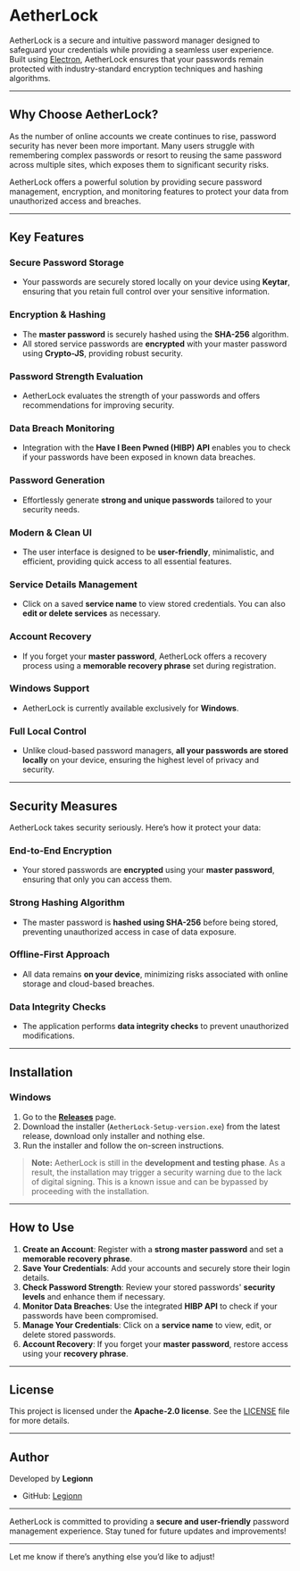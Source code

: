 # AetherLock

AetherLock is a secure and intuitive password manager designed to safeguard your credentials while providing a seamless user experience. Built using [Electron](https://www.electronjs.org/), AetherLock ensures that your passwords remain protected with industry-standard encryption techniques and hashing algorithms.

---

## Why Choose AetherLock?

As the number of online accounts we create continues to rise, password security has never been more important. Many users struggle with remembering complex passwords or resort to reusing the same password across multiple sites, which exposes them to significant security risks.

AetherLock offers a powerful solution by providing secure password management, encryption, and monitoring features to protect your data from unauthorized access and breaches.

---

## Key Features

### Secure Password Storage
- Your passwords are securely stored locally on your device using **Keytar**, ensuring that you retain full control over your sensitive information.

### Encryption & Hashing
- The **master password** is securely hashed using the **SHA-256** algorithm.
- All stored service passwords are **encrypted** with your master password using **Crypto-JS**, providing robust security.

### Password Strength Evaluation
- AetherLock evaluates the strength of your passwords and offers recommendations for improving security.

### Data Breach Monitoring
- Integration with the **Have I Been Pwned (HIBP) API** enables you to check if your passwords have been exposed in known data breaches.

### Password Generation
- Effortlessly generate **strong and unique passwords** tailored to your security needs.

### Modern & Clean UI
- The user interface is designed to be **user-friendly**, minimalistic, and efficient, providing quick access to all essential features.

### Service Details Management
- Click on a saved **service name** to view stored credentials. You can also **edit or delete services** as necessary.

### Account Recovery
- If you forget your **master password**, AetherLock offers a recovery process using a **memorable recovery phrase** set during registration.

### Windows Support
- AetherLock is currently available exclusively for **Windows**.

### Full Local Control
- Unlike cloud-based password managers, **all your passwords are stored locally** on your device, ensuring the highest level of privacy and security.

---

## Security Measures

AetherLock takes security seriously. Here’s how it protect your data:

### End-to-End Encryption
- Your stored passwords are **encrypted** using your **master password**, ensuring that only you can access them.

### Strong Hashing Algorithm
- The master password is **hashed using SHA-256** before being stored, preventing unauthorized access in case of data exposure.

### Offline-First Approach
- All data remains **on your device**, minimizing risks associated with online storage and cloud-based breaches.

### Data Integrity Checks
- The application performs **data integrity checks** to prevent unauthorized modifications.

---

## Installation

### Windows
1. Go to the **[Releases](https://github.com/Legionn-cs50/AetherLock/releases/latest)** page.
2. Download the installer (`AetherLock-Setup-version.exe`) from the latest release, download only installer and nothing else.
3. Run the installer and follow the on-screen instructions.

> **Note:** AetherLock is still in the **development and testing phase**. As a result, the installation may trigger a security warning due to the lack of digital signing. This is a known issue and can be bypassed by proceeding with the installation.

---

## How to Use

1. **Create an Account**: Register with a **strong master password** and set a **memorable recovery phrase**.
2. **Save Your Credentials**: Add your accounts and securely store their login details.
3. **Check Password Strength**: Review your stored passwords' **security levels** and enhance them if necessary.
4. **Monitor Data Breaches**: Use the integrated **HIBP API** to check if your passwords have been compromised.
5. **Manage Your Credentials**: Click on a **service name** to view, edit, or delete stored passwords.
6. **Account Recovery**: If you forget your **master password**, restore access using your **recovery phrase**.

---

## License

This project is licensed under the **Apache-2.0 license**. See the [LICENSE](https://github.com/Legionn-cs50/AetherLock?tab=Apache-2.0-1-ov-file#) file for more details.

---

## Author

Developed by **Legionn**  
- GitHub: [Legionn](https://github.com/Legionn-cs50)  
---

AetherLock is committed to providing a **secure and user-friendly** password management experience. Stay tuned for future updates and improvements!

---

Let me know if there’s anything else you’d like to adjust!

